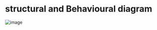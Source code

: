 # structural and Behavioural diagram
![image](https://user-images.githubusercontent.com/74053403/154533499-8305b40d-2f61-4f60-9910-8bc23d43852b.png)
